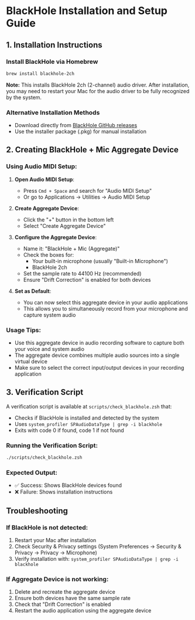 # BlackHole Installation and Setup Guide

## 1. Installation Instructions

### Install BlackHole via Homebrew
```bash
brew install blackhole-2ch
```

**Note:** This installs BlackHole 2ch (2-channel) audio driver. After installation, you may need to restart your Mac for the audio driver to be fully recognized by the system.

### Alternative Installation Methods
- Download directly from [BlackHole GitHub releases](https://github.com/ExistentialAudio/BlackHole/releases)
- Use the installer package (.pkg) for manual installation

## 2. Creating BlackHole + Mic Aggregate Device

### Using Audio MIDI Setup:

1. **Open Audio MIDI Setup**:
   - Press `Cmd + Space` and search for "Audio MIDI Setup"
   - Or go to Applications → Utilities → Audio MIDI Setup

2. **Create Aggregate Device**:
   - Click the "+" button in the bottom left
   - Select "Create Aggregate Device"

3. **Configure the Aggregate Device**:
   - Name it: "BlackHole + Mic (Aggregate)"
   - Check the boxes for:
     - Your built-in microphone (usually "Built-in Microphone")
     - BlackHole 2ch
   - Set the sample rate to 44100 Hz (recommended)
   - Ensure "Drift Correction" is enabled for both devices

4. **Set as Default**:
   - You can now select this aggregate device in your audio applications
   - This allows you to simultaneously record from your microphone and capture system audio

### Usage Tips:
- Use this aggregate device in audio recording software to capture both your voice and system audio
- The aggregate device combines multiple audio sources into a single virtual device
- Make sure to select the correct input/output devices in your recording application

## 3. Verification Script

A verification script is available at `scripts/check_blackhole.zsh` that:
- Checks if BlackHole is installed and detected by the system
- Uses `system_profiler SPAudioDataType | grep -i blackhole`
- Exits with code 0 if found, code 1 if not found

### Running the Verification Script:
```bash
./scripts/check_blackhole.zsh
```

### Expected Output:
- ✅ Success: Shows BlackHole devices found
- ❌ Failure: Shows installation instructions

## Troubleshooting

### If BlackHole is not detected:
1. Restart your Mac after installation
2. Check Security & Privacy settings (System Preferences → Security & Privacy → Privacy → Microphone)
3. Verify installation with: `system_profiler SPAudioDataType | grep -i blackhole`

### If Aggregate Device is not working:
1. Delete and recreate the aggregate device
2. Ensure both devices have the same sample rate
3. Check that "Drift Correction" is enabled
4. Restart the audio application using the aggregate device
